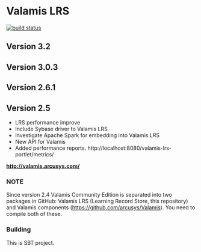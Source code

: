 # Valamis LRS
[![build status](https://api.travis-ci.org/arcusys/valamis-lrs.png)](http://travis-ci.org/arcusys/valamis-lrs)

## Version 3.2

## Version 3.0.3

## Version 2.6.1

## Version 2.5
  - LRS performance improve
  - Include Sybase driver to Valamis LRS
  - Investigate Apache Spark for embedding into Valamis LRS
  - New API for Valamis
  - Added performance reports. http://localhost:8080/valamis-lrs-portlet/metrics/
  
**http://valamis.arcusys.com/**

### NOTE
Since version 2.4 Valamis Community Edition is separated into two packages in GitHub: Valamis LRS (Learning Record Store, this repository) and Valamis components (https://github.com/arcusys/Valamis). You need to compile both of these.


### Building
This is SBT project.